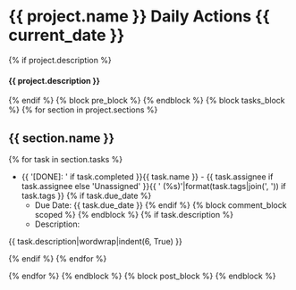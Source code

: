 # {{ project.name }} Daily Actions {{ current_date }}
{% if project.description %}
#### {{ project.description }}
{% endif %}
{% block pre_block %}
{% endblock %}
{% block tasks_block %}
{% for section in project.sections %}
## {{ section.name }}
{% for task in section.tasks %}
* {{ '[DONE]: ' if task.completed }}{{ task.name }} - {{ task.assignee if task.assignee else 'Unassigned' }}{{ ' (%s)'|format(task.tags|join(', ')) if task.tags }}
  {% if task.due_date %}
  * Due Date: {{ task.due_date }}
  {% endif %}
  {% block comment_block scoped %}
  {% endblock %}
  {% if task.description %}
  * Description:

{{ task.description|wordwrap|indent(6, True) }}

  {% endif %}
{% endfor %}

{% endfor %}
{% endblock %}
{% block post_block %}
{% endblock %}
